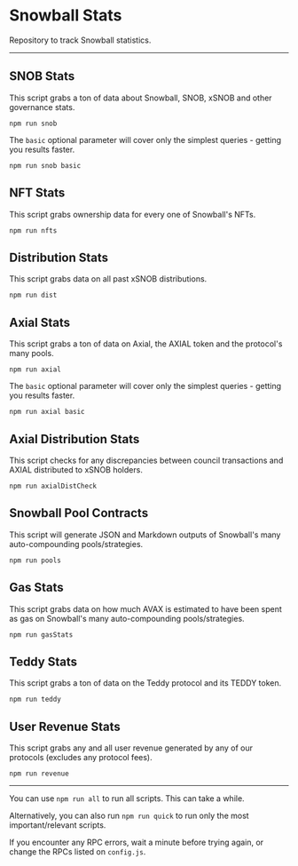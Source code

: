 # Snowball Stats

Repository to track Snowball statistics.

---

## SNOB Stats

This script grabs a ton of data about Snowball, SNOB, xSNOB and other governance stats.

```
npm run snob
```

The `basic` optional parameter will cover only the simplest queries - getting you results faster.

```
npm run snob basic
```

## NFT Stats

This script grabs ownership data for every one of Snowball's NFTs.

```
npm run nfts
```

## Distribution Stats

This script grabs data on all past xSNOB distributions.

```
npm run dist
```

## Axial Stats

This script grabs a ton of data on Axial, the AXIAL token and the protocol's many pools.

```
npm run axial
```

The `basic` optional parameter will cover only the simplest queries - getting you results faster.

```
npm run axial basic
```

## Axial Distribution Stats

This script checks for any discrepancies between council transactions and AXIAL distributed to xSNOB holders.

```
npm run axialDistCheck
```

## Snowball Pool Contracts

This script will generate JSON and Markdown outputs of Snowball's many auto-compounding pools/strategies.

```
npm run pools
```

## Gas Stats

This script grabs data on how much AVAX is estimated to have been spent as gas on Snowball's many auto-compounding pools/strategies.

```
npm run gasStats
```

## Teddy Stats

This script grabs a ton of data on the Teddy protocol and its TEDDY token.

```
npm run teddy
```

## User Revenue Stats

This script grabs any and all user revenue generated by any of our protocols (excludes any protocol fees).

```
npm run revenue
```

---

You can use `npm run all` to run all scripts. This can take a while.

Alternatively, you can also run `npm run quick` to run only the most important/relevant scripts.

If you encounter any RPC errors, wait a minute before trying again, or change the RPCs listed on `config.js`.